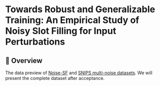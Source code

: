 # Towards Robust and Generalizable Training: An Empirical Study of Noisy Slot Filling for Input Perturbations

## 🎥 Overview

The data preview of [Noise-SF](https://github.com/dongguanting/Noise-SF/tree/main/Noise-SF/single-noise-raddle) and [SNIPS multi-noise datasets](https://github.com/dongguanting/Noise-SF/tree/main/Noise-SF/snips). We will present the complete dataset after acceptance.
